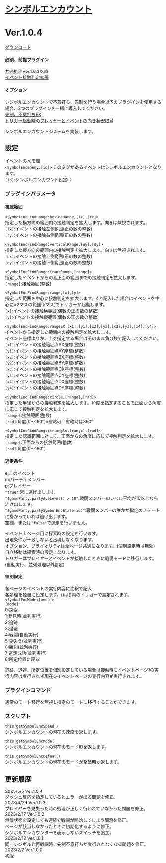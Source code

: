 # [シンボルエンカウント](https://raw.githubusercontent.com/nuun888/MZ/master/NUUN_SymbolEncounter.js)
# Ver.1.0.4
[ダウンロード](https://raw.githubusercontent.com/nuun888/MZ/master/NUUN_SymbolEncounter.js)
#### 必須、前提プラグイン
[共通処理](https://github.com/nuun888/MZ/blob/master/README/Base.md)Ver.1.6.3以降  
[イベント接触判定拡張](https://github.com/nuun888/MZ/blob/master/README/EventRange.md)  
#### オプション
シンボルエンカウントで不意打ち、先制を行う場合以下のプラグインを使用する場合、2つのプラグインを一緒に導入してください。  
[先制、不意打ちEX](https://github.com/nuun888/MZ/blob/master/README/PreemptiveSurpriseEx.md)  
[トリガー起動時のプレイヤーとイベントの向き状況取得](https://github.com/nuun888/MZ/blob/master/README/EventPlayerDirection.md)  

シンボルエンカウントシステムを実装します。  

## 設定
イベントのメモ欄  
`<SymbolEncEnemy:[id]>` このタグがあるイベントはシンボルエンカウントとなります。  
`[id]`:シンボルエンカウント設定ID  

### プラグインパラメータ
#### 視認範囲
`<SymbolEncFindRange:besideRange,[lx],[rx]>`  
指定した横方向の範囲内の接触判定を拡大します。向きは無視されます。  
`[lx]`:イベントの接触左側範囲(正の数の整数)  
`[ry]`:イベントの接触右側範囲(正の数の整数)  

`<SymbolEncFindRange:verticalRange,[uy],[dy]>`  
指定した縦方向の範囲内の接触判定を拡大します。向きは無視されます。  
`[ux]`:イベントの接触上側範囲(正の数の整数)  
`[dy]`:イベントの接触下側範囲(正の数の整数)  

`<SymbolEncFindRange:frontRange,[range]>`  
指定したイベントからの真正面の範囲までの接触判定を拡大します。  
`[range]`:接触範囲(整数)  

`<SymbolEncFindRange:range,[x],[y]>`  
指定した範囲を中心に接触判定を拡大します。4と記入した場合はイベントを中心に±2マスの範囲(5マス)でトリガーが起動します。  
`[x]`:イベントの接触横範囲(偶数の正の数の整数)  
`[y]`:イベントの接触縦範囲(偶数の正の数の整数)  

`<SymbolEncFindRange:rangeEX,[x1],[y1],[x2],[y2],[x3],[y3],[x4],[y4]>`  
イベントから指定した範囲内の接触判定を拡大します。  
イベント座標より左、上を指定する場合はそのまま負の数で記入してください。  
`[x1]`:イベントの接触範囲点AX座標(整数)  
`[y1]`:イベントの接触範囲点AY座標(整数)  
`[x2]`:イベントの接触範囲点BX座標(整数)  
`[y2]`:イベントの接触範囲点BY座標(整数)  
`[x3]`:イベントの接触範囲点CX座標(整数)  
`[y3]`:イベントの接触範囲点CY座標(整数)  
`[x4]`:イベントの接触範囲点DX座標(整数)  
`[y4]`:イベントの接触範囲点DY座標(整数)  
 
`<SymbolEncFindRange:circle,[range],[rad]>`  
指定した半径からの接触判定を拡大します。角度を指定することで正面から角度に応じて接触判定を拡大します。  
`[range]`:接触範囲(整数)  
`[rad]`:角度(0～180°)※省略可　省略時は360°  

`<SymbolEncFindRange:triangle,[range],[rad]>`  
指定した認識範囲に対して、正面からの角度に応じて接触判定を拡大します。  
`[range]`:正面からの接触範囲(整数)  
`[rad]`:角度(0～180°)  

#### 逃走条件  
e:このイベント  
m:パーティメンバー  
p:プレイヤー  
`"true"`:常に逃げ出します。  
`"$gameParty.partyAveLevel() > 10"`:戦闘メンバーのレベル平均が10以上なら逃げ出します。  
`"$gameParty.partySymbolEncState(id)"`:戦闘メンバーの誰かが指定のステートに掛かっていれば逃げ出します。  
空欄、または`"false"`で逃走を行いません。  


イベント１ページ目に探索時の設定を行います。  
出現条件が一致しないと出現しなくなります。  
オプション、プライオリティは全ページ共通になります。(個別設定時は無効)  
自立移動は探索時の設定になります。  
トリガーはプレイヤーとイベントが接触したときに戦闘モードに移行します。(自動実行、並列処理以外設定)  

#### 個別設定
各ページのイベントの実行内容に注釈で記入  
各処理を独自に設定します。()は()内のトリガーで設定されます。  
`<SymbolEncMode:[mode]>`  
`[mode]`  
0:探索  
1:発見時(並列実行)  
2:追跡  
3:退避  
4:戦闘(自動実行)  
5:見失う(並列実行)  
6:勝利(並列実行)  
7:逃走成功(並列実行)  
8:所定位置に戻る  

追跡、退避、所定位置を個別設定している場合は接触時にイベントページ1の実行内容は実行されず現在のイベントページの実行内容が実行されます。  

### プラグインコマンド
通常のモード移行を無視し指定のモードに移行することができます。  

### スクリプト  
`this.getSymbolEncSpeed()`  
シンボルエンカウントの現在の速度を返します。  

`this.getSymbolEncMode()`  
シンボルエンカウントの現在のモードIDを返します。  
 
`this.getSymbolEncDefeat()`  
シンボルエンカウントの現在のモードが撃破時か返します。  

## 更新履歴
2025/5/5 Ver.1.0.4  
ダッシュ反応を指定しているとエラーが出る問題を修正。  
2023/4/29 Ver.1.0.3  
プレイヤーを見失った時の処理が正しく行われていなかった問題を修正。  
2023/2/17 Ver.1.0.2  
無敵状態を設定しても連続で戦闘が開始してしまう問題を修正。  
ページが該当しなかったときに初期化するように修正。  
シンボルエンカウンターを表示しないスイッチを追加。  
2023/2/12 Ver.1.0.1  
同一シンボルと再戦闘時に先制不意打ちが実行されなくなる問題を修正。  
2023/2/7 Ver.1.0.0  
初版  
